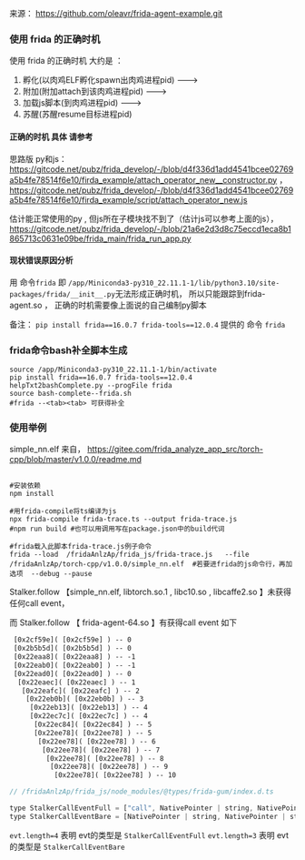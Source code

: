 来源： https://github.com/oleavr/frida-agent-example.git



### 使用 frida 的正确时机 

使用 frida 的正确时机   大约是 ： 

1. 孵化(以肉鸡ELF孵化spawn出肉鸡进程pid) ---> 
2. 附加(附加attach到该肉鸡进程pid) ---> 
3. 加载js脚本(到肉鸡进程pid) ---> 
4. 苏醒(苏醒resume目标进程pid)

#### 正确的时机 具体 请参考

思路版 py和js：
  https://gitcode.net/pubz/frida_develop/-/blob/d4f336d1add4541bcee02769a5b4fe78514f6e10/firda_example/attach_operator_new__constructor.py
，  https://gitcode.net/pubz/frida_develop/-/blob/d4f336d1add4541bcee02769a5b4fe78514f6e10/firda_example/script/attach_operator_new.js


估计能正常使用的py , 但js所在子模块找不到了（估计js可以参考上面的js），
https://gitcode.net/pubz/frida_develop/-/blob/21a6e2d3d8c75eccd1eca8b1865713c0631e09be/frida_main/frida_run_app.py

#### 现状错误原因分析

用 命令```frida``` 即 ```/app/Miniconda3-py310_22.11.1-1/lib/python3.10/site-packages/frida/__init__.py```无法形成正确时机， 所以只能跟踪到frida-agent.so ，  正确的时机需要像上面说的自己编制py脚本

备注：  ```pip install frida==16.0.7 frida-tools==12.0.4```  提供的 命令 ```frida```

### frida命令bash补全脚本生成
```shell
source /app/Miniconda3-py310_22.11.1-1/bin/activate
pip install frida==16.0.7 frida-tools==12.0.4
helpTxt2bashComplete.py --progFile frida
source bash-complete--frida.sh
#frida --<tab><tab> 可获得补全
```


### 使用举例

simple_nn.elf   来自， https://gitee.com/frida_analyze_app_src/torch-cpp/blob/master/v1.0.0/readme.md


```shell

#安装依赖
npm install

#用frida-compile将ts编译为js
npx frida-compile frida-trace.ts --output frida-trace.js
#npm run build #也可以用调用写在package.json中的build代词 

#frida载入此脚本frida-trace.js例子命令
frida --load  /fridaAnlzAp/frida_js/frida-trace.js   --file  /fridaAnlzAp/torch-cpp/v1.0.0/simple_nn.elf  #若要进frida的js命令行，再加选项  --debug --pause

```

Stalker.follow  【simple_nn.elf,  libtorch.so.1 , libc10.so , libcaffe2.so 】未获得任何call event，

而 Stalker.follow 【 frida-agent-64.so 】有获得call event 如下
```txt
 [0x2cf59e]( [0x2cf59e] ) -- 0
 [0x2b5b5d]( [0x2b5b5d] ) -- 0
 [0x22eaa8]( [0x22eaa8] ) -- -1
 [0x22eab0]( [0x22eab0] ) -- -1
 [0x22ead0]( [0x22ead0] ) -- 0
  [0x22eaec]( [0x22eaec] ) -- 1
   [0x22eafc]( [0x22eafc] ) -- 2
    [0x22eb0b]( [0x22eb0b] ) -- 3
     [0x22eb13]( [0x22eb13] ) -- 4
     [0x22ec7c]( [0x22ec7c] ) -- 4
      [0x22ec84]( [0x22ec84] ) -- 5
      [0x22ee78]( [0x22ee78] ) -- 5
       [0x22ee78]( [0x22ee78] ) -- 6
        [0x22ee78]( [0x22ee78] ) -- 7
         [0x22ee78]( [0x22ee78] ) -- 8
          [0x22ee78]( [0x22ee78] ) -- 9
           [0x22ee78]( [0x22ee78] ) -- 10

```

```js
// /fridaAnlzAp/frida_js/node_modules/@types/frida-gum/index.d.ts

type StalkerCallEventFull = ["call", NativePointer | string, NativePointer | string, number];  //长度为 4
type StalkerCallEventBare = [NativePointer | string, NativePointer | string, number];          //长度为 3
```

```evt.length=4``` 表明 evt的类型是 ```StalkerCallEventFull```
```evt.length=3``` 表明 evt的类型是 ```StalkerCallEventBare```